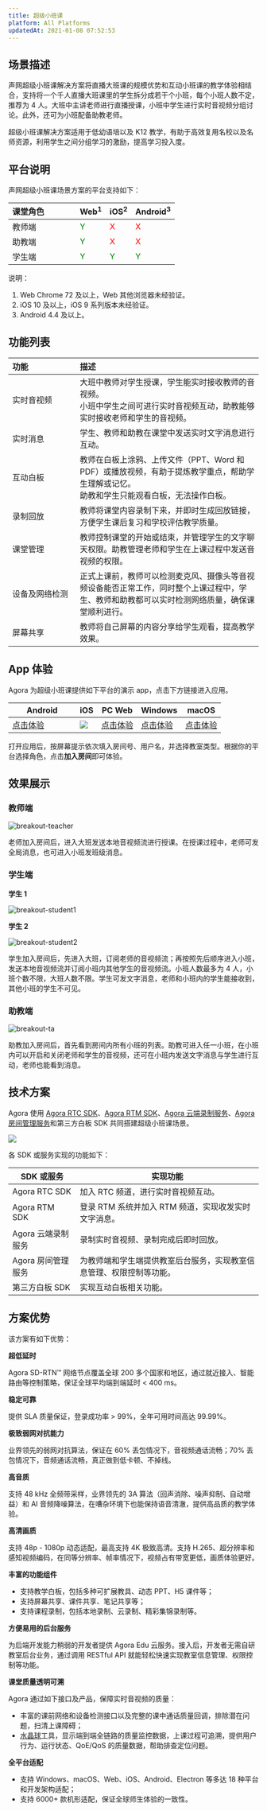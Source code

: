 ```yaml
---
title: 超级小班课
platform: All Platforms
updatedAt: 2021-01-08 07:52:53
---
```


## 场景描述

声网超级小班课解决方案将直播大班课的规模优势和互动小班课的教学体验相结合，支持将一个千人直播大班课里的学生拆分成若干个小班，每个小班人数不定，推荐为 4 人。大班中主讲老师进行直播授课，小班中学生进行实时音视频分组讨论。此外，还可为小班配备助教老师。

超级小班课解决方案适用于低幼语培以及 K12 教学，有助于高效复用名校以及名师资源，利用学生之间分组学习的激励，提高学习投入度。

## 平台说明

声网超级小班课场景方案的平台支持如下：

| 课堂角色 | Web<sup>1</sup>       | iOS<sup>2</sup>       | Android<sup>3</sup>   |
| :------- | :-------------------- | :-------------------- | :-------------------- |
| 教师端   | <font color="green">Y | <font color="red">X   | <font color="red">X   |
| 助教端   | <font color="green">Y | <font color="red">X   | <font color="red">X   |
| 学生端   | <font color="green">Y | <font color="green">Y | <font color="green">Y |

说明：

1. Web Chrome 72 及以上，Web 其他浏览器未经验证。
2. iOS 10 及以上，iOS 9 系列版本未经验证。
3. Android 4.4 及以上。

## 功能列表

| 功能           | 描述                                                                                                                                           |
| :------------- | :--------------------------------------------------------------------------------------------------------------------------------------------- |
| 实时音视频     | 大班中教师对学生授课，学生能实时接收教师的音视频。<br>小班中学生之间可进行实时音视频互动，助教能够实时接收老师和学生的音视频。                 |
| 实时消息       | 学生、教师和助教在课堂中发送实时文字消息进行互动。                                                                                             |
| 互动白板       | 教师在白板上涂鸦、上传文件（PPT、Word 和 PDF）或播放视频，有助于提炼教学重点，帮助学生理解或记忆。<br>助教和学生只能观看白板，无法操作白板。   |
| 录制回放       | 教师将课堂内容录制下来，并即时生成回放链接，方便学生课后复习和学校评估教学质量。                                                               |
| 课堂管理       | 教师控制课堂的开始或结束，并管理学生的文字聊天权限。助教管理老师和学生在上课过程中发送音视频的权限。                                           |
| 设备及网络检测 | 正式上课前，教师可以检测麦克风、摄像头等音视频设备能否正常工作，同时整个上课过程中，学生、教师和助教都可以实时检测网络质量，确保课堂顺利进行。 |
| 屏幕共享       | 教师将自己屏幕的内容分享给学生观看，提高教学效果。                                                                                             |

## App 体验

Agora 为超级小班课提供如下平台的演示 app，点击下方链接进入应用。

<style> table th:first-of-type {     width: 120px; } th:second-of-type {     width: 100px; }</style>

| Android                                                                            | iOS                                                    | PC Web                                                  | Windows                                                           | macOS                                                             |
| ---------------------------------------------------------------------------------- | ------------------------------------------------------ | ------------------------------------------------------- | ----------------------------------------------------------------- | ----------------------------------------------------------------- |
| [点击体验](https://download.agora.io/demo/release/app-AgoraCloudClass-release.apk) | ![](https://web-cdn.agora.io/docs-files/1581407452682) | [点击体验](https://solutions.agora.io/education/web_v2) | [点击体验](https://webdemo.agora.io/AgoraEducation-6.0.0-new.exe) | [点击体验](https://webdemo.agora.io/AgoraEducation-6.0.0-new.dmg) |

打开应用后，按屏幕提示依次填入房间号、用户名，并选择教室类型。根据你的平台选择角色，点击**加入房间**即可体验。

## 效果展示

### 教师端

![breakout-teacher](https://web-cdn.agora.io/docs-files/1603982256684)

老师加入房间后，进入大班发送本地音视频流进行授课。在授课过程中，老师可发全局消息，也可进入小班发班级消息。

### 学生端

**学生 1**

![breakout-student1](https://web-cdn.agora.io/docs-files/1603982391733)

**学生 2**

![breakout-student2](https://web-cdn.agora.io/docs-files/1603982403221)

学生加入房间后，先进入大班，订阅老师的音视频流；再按照先后顺序进入小班，发送本地音视频流并订阅小班内其他学生的音视频流。小班人数最多为 4 人，小班个数不限，大班人数不限。学生可发文字消息，老师和小班内的学生能接收到，其他小班的学生不可见。

### 助教端

![breakout-ta](https://web-cdn.agora.io/docs-files/1603982470124)

助教加入房间后，首先看到房间内所有小班的列表。助教可进入任一小班，在小班内可以开启和关闭老师和学生的音视频，还可在小班内发送文字消息与学生进行互动，老师也能看到消息。

## 技术方案

Agora 使用 [Agora RTC SDK](https://docs.agora.io/cn/Agora%20Platform/terms?platform=All%20Platforms#agora-rtc-sdk)、[Agora RTM SDK](https://docs.agora.io/cn/Agora%20Platform/terms?platform=All%20Platforms#agora-rtm-sdk)、[Agora 云端录制服务](https://docs.agora.io/cn/Agora%20Platform/terms?platform=All%20Platforms#cloud-recording)、[Agora 房间管理服务](https://agoradoc.github.io/cn/edu-cloud-service/restfulapi/)和第三方白板 SDK 共同搭建超级小班课场景。

![](https://web-cdn.agora.io/docs-files/1603982569611)

各 SDK 或服务实现的功能如下：

| SDK 或服务         | 实现功能                                                             |
| ------------------ | -------------------------------------------------------------------- |
| Agora RTC SDK      | 加入 RTC 频道，进行实时音视频互动。                                  |
| Agora RTM SDK      | 登录 RTM 系统并加入 RTM 频道，实现收发实时文字消息。                 |
| Agora 云端录制服务 | 录制实时音视频、录制完成后即时回放。                                 |
| Agora 房间管理服务 | 为教师端和学生端提供教室后台服务，实现教室信息管理、权限控制等功能。 |
| 第三方白板 SDK     | 实现互动白板相关功能。                                               |

## 方案优势

该方案有如下优势：

**超低延时**

Agora SD-RTN™ 网络节点覆盖全球 200 多个国家和地区，通过就近接入、智能路由等控制策略，保证全球平均端到端延时 < 400 ms。

**稳定可靠**

提供 SLA 质量保证，登录成功率 > 99%，全年可用时间高达 99.99%。

**极致弱网对抗能力**

业界领先的弱网对抗算法，保证在 60% 丢包情况下，音视频通话流畅；70% 丢包情况下，音频通话流畅，真正做到低卡顿、不掉线。

**高音质**

支持 48 kHz 全频带采样，业界领先的 3A 算法（回声消除、噪声抑制、自动增益）和 AI 音频降噪算法，在嘈杂环境下也能保持语音清澈，提供高品质的教学体验。

**高清画质**

支持 48p - 1080p 动态适配，最高支持 4K 极致高清。支持 H.265、超分辨率和感知视频编码，在同等分辨率、帧率情况下，视频占有带宽更低，画质体验更好。

**丰富的功能组件**

- 支持教学白板，包括多种可扩展教具、动态 PPT、H5 课件等；
- 支持屏幕共享、课件共享、笔记共享等；
- 支持课程录制，包括本地录制、云录制、精彩集锦录制等。

**方便易用的后台服务**

为后端开发能力稍弱的开发者提供 Agora Edu 云服务。接入后，开发者无需自研教室后台业务，通过调用 RESTful API 就能轻松快速实现教室信息管理、权限控制等功能。

**课堂质量透明可溯**

Agora 通过如下接口及产品，保障实时音视频的质量：

- 丰富的课前网络和设备检测接口以及完整的课中通话质量回调，排除潜在问题，扫清上课障碍；
- [水晶球](https://console.agora.io/analytics/call/search)工具，显示端到端全链路的质量监控数据，上课过程可追溯，提供用户行为、运行状态、QoE/QoS 的质量数据，帮助排查定位问题。

**全平台适配**

- 支持 Windows、macOS、Web、iOS、Android、Electron 等多达 18 种平台和开发架构适配；
- 支持 6000+ 款机形适配，保证全球师生体验的一致性。
